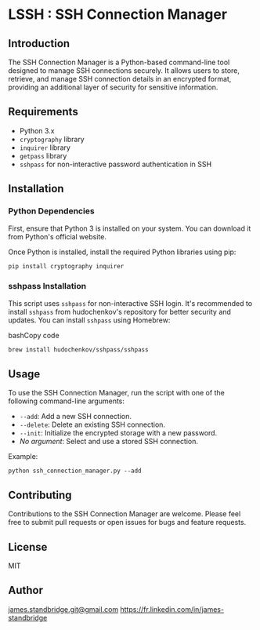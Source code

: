 # LSSH : SSH Connection Manager

## Introduction

The SSH Connection Manager is a Python-based command-line tool designed to manage SSH connections securely. It allows users to store, retrieve, and manage SSH connection details in an encrypted format, providing an additional layer of security for sensitive information.

## Requirements

- Python 3.x
- `cryptography` library
- `inquirer` library
- `getpass` library
- `sshpass` for non-interactive password authentication in SSH

## Installation

### Python Dependencies

First, ensure that Python 3 is installed on your system. You can download it from Python's official website.

Once Python is installed, install the required Python libraries using pip:

```bash
pip install cryptography inquirer
```

### sshpass Installation

This script uses `sshpass` for non-interactive SSH login. It's recommended to install `sshpass` from hudochenkov's repository for better security and updates. You can install `sshpass` using Homebrew:

bashCopy code

```bash
brew install hudochenkov/sshpass/sshpass
```

## Usage

To use the SSH Connection Manager, run the script with one of the following command-line arguments:

- `--add`: Add a new SSH connection.
- `--delete`: Delete an existing SSH connection.
- `--init`: Initialize the encrypted storage with a new password.
- _No argument_: Select and use a stored SSH connection.

Example:

```
python ssh_connection_manager.py --add
```

## Contributing

Contributions to the SSH Connection Manager are welcome. Please feel free to submit pull requests or open issues for bugs and feature requests.

## License

MIT

## Author

james.standbridge.git@gmail.com
https://fr.linkedin.com/in/james-standbridge
